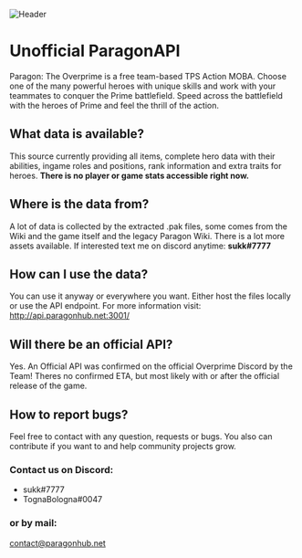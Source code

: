 ![Header](https://cdn.paragonhub.net/hub/api-banner-main.jpg)

# Unofficial ParagonAPI
Paragon: The Overprime is a free team-based TPS Action MOBA. Choose one of the many powerful heroes with unique skills and work with your teammates to conquer the Prime battlefield. Speed across the battlefield with the heroes of Prime and feel the thrill of the action.

## What data is available?
This source currently providing all items, complete hero data with their abilities, ingame roles and positions, rank information and extra traits for heroes. **There is no player or game stats accessible right now.**

## Where is the data from?
A lot of data is collected by the extracted .pak files, some comes from the Wiki and the game itself and the legacy Paragon Wiki.  There is a lot more assets available. If interested text me on discord anytime: **sukk#7777**

## How can I use the data?
You can use it anyway or everywhere you want. Either host the files locally or use the API endpoint. For more information visit: http://api.paragonhub.net:3001/

## Will there be an official API?
Yes. An Official API was confirmed on the official Overprime Discord by the Team! Theres no confirmed ETA, but most likely with or after the official release of the game.

## How to report bugs?
Feel free to contact with any question, requests or bugs. You also can contribute if you want to and help community projects grow.

### Contact us on Discord:
 - sukk#7777
 - TognaBologna#0047

### or by mail:
contact@paragonhub.net
